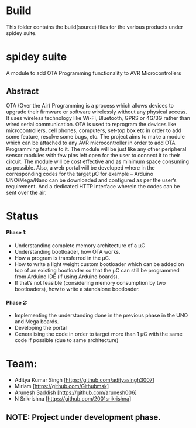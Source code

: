 # Build
This folder contains the build(source) files for the various products under spidey suite.  

# spidey suite
A module to add OTA Programming functionality to AVR Microcontrollers

## Abstract
OTA (Over the Air) Programming is a process which allows devices to upgrade their firmware or software wirelessly without any physical access. It uses wireless technology like Wi-Fi, Bluetooth, GPRS or 4G/3G rather than wired serial communication. OTA is used to reprogram the devices like microcontrollers, cell phones, computers, set-top box etc in order to add some feature, resolve some bugs, etc. The project aims to make a module which can be attached to any AVR microcontroller in order to add OTA Programming feature to it. The module will be just like any other peripheral sensor modules with few pins left open for the user to connect it to their circuit. The module will be cost effective and as minimum space consuming as possible. Also, a web portal will be developed where in the corresponding codes for the target μC for example – Arduino UNO/Mega/Nano can be downloaded and configured as per the user’s requirement. And a dedicated HTTP interface wherein the codes can be sent over the air.

# Status
#### Phase 1:
- Understanding complete memory architecture of a μC
- Understanding bootloader, how OTA works.
- How a program is transferred in the μC. 
- How to write a light weight custom bootloader which can be added on top of an existing bootloader so that the μC can still be programmed from Arduino IDE (if using Arduino boards). 
- If that’s not feasible (considering memory consumption by two bootloaders), how to write a standalone bootloader. 

#### Phase 2:
- Implementing the understanding done in the previous phase in the UNO and Mega boards. 
- Developing the portal
- Generalising the code in order to target more than 1 μC with the same code if possible (due to same architecture) 

# Team:
  - Aditya Kumar Singh [https://github.com/adityasingh3007] 
  - Miriam [https://github.com/Githubmsk]
  - Arunesh Saddish [https://github.com/arunesh006]
  - N Srikrishna [https://github.com/2001srikrishna]


## NOTE: Project under development phase.